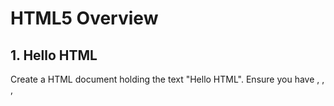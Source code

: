 # HTML5 Overview

## 1. Hello HTML
Create a HTML document holding the text "Hello HTML". Ensure you have <doctype>, <html>, <head>, <title> and <body>. Play with the other tags.

## 2. Paragraphs and Images of Text
Create an HTML page holding a few headings, each with a few paragraphs of text. Insert a few images. Play with the old formatting tags <b>, <i>, <u>, <strong>, <em>, <sup>, <sub>, <pre>, <br /> etc. Ensure you have <doctype>, <html>, <head>, <title> and <body>.

## 3. Runners Home
Write an HTML page like the image below (use headings, <div>, paragraphs and <ul>):
![Screenshot]()

## 4. HTML Lists
Create a HTML page that holds nested lists like the example on the below (without the border and the rounded corners). Use <ol>, <ul> and <li>.
![Screenshot]()

## 5. PowerPoint Slide
Create a Web page that looks like this PowerPoint slide (100% accuracy is not required):
![Screenshot]()

## 6. User Profile Pages
Create user profile Web pages named profile.html, friends page named friends.html and info page named home.html. Link them to one another using <a href="…"> tag. The pages should look like the following:
![Screenshot]()

